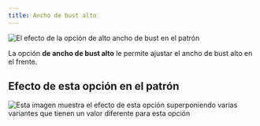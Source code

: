 ```yaml
---
title: Ancho de bust alto
---
```


![El efecto de la opción de alto ancho de bust en el patrón](sample.png)

La opción **de ancho de bust alto** le permite ajustar el ancho de bust alto en el frente.

## Efecto de esta opción en el patrón

![Esta imagen muestra el efecto de esta opción superponiendo varias variantes que tienen un valor diferente para esta opción](bella_highbustwidth_sample.svg "Efecto de esta opción en el patrón")
